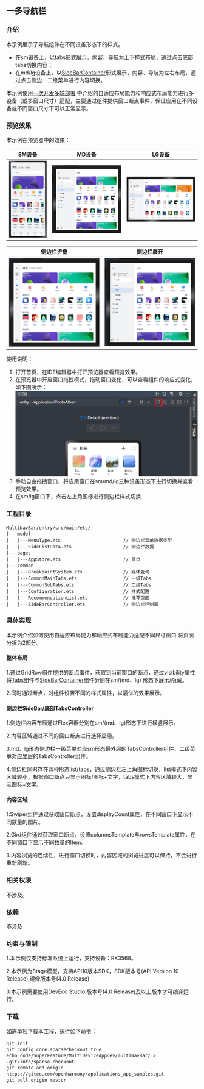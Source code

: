 ## 一多导航栏

### 介绍

本示例展示了导航组件在不同设备形态下的样式。

* 在sm设备上，以tabs形式展示，内容、导航为上下样式布局，通过点击底部tabs切换内容；
* 在md/lg设备上，以[SideBarContainer](https://gitee.com/openharmony/docs/blob/master/zh-cn/application-dev/reference/apis-arkui/arkui-ts/ts-container-sidebarcontainer.md)形式展示，内容、导航为左右布局，通过点击侧边一二级菜单进行内容切换。

本示例使用[一次开发多端部署](https://gitee.com/openharmony/docs/tree/master/zh-cn/application-dev/key-features/multi-device-app-dev)
中介绍的自适应布局能力和响应式布局能力进行多设备（或多窗口尺寸）适配，主要通过组件提供窗口断点事件，保证应用在不同设备或不同窗口尺寸下可以正常显示。

### 预览效果

本示例在预览器中的效果：

| SM设备                                | MD设备                                | LG设备                                |
|-------------------------------------|-------------------------------------|-------------------------------------|
| ![](screenshots/Devices/image1.png) | ![](screenshots/Devices/image2.png) | ![](screenshots/Devices/image4.png) |

| 侧边栏折叠                               | 侧边栏展开                               |
|-------------------------------------|-------------------------------------|
| ![](screenshots/Devices/image3.png) | ![](screenshots/Devices/image2.png) |

使用说明：

1. 打开首页，在IDE编辑器中打开预览器查看预览效果。
2. 在预览器中开启窗口拖拽模式，拖动窗口变化，可以查看组件的响应式变化，如下图所示：
![](screenshots/Devices/image11.png)
3. 手动自由拖拽窗口，将应用窗口在sm/md/lg三种设备形态下进行切换并查看预览效果。
4. 在sm/lg窗口下，点击左上角图标进行侧边栏样式切换

### 工程目录

```
MultiNavBar/entry/src/main/ets/
|---model
|   |---MenuType.ets                       // 侧边栏菜单数据类型
|   |---SideListData.ets                   // 侧边栏数据
|---pages                                  
|   |---AppStore.ets                       // 首页
|---common                                    
|   |---BreakpointSystem.ets               // 媒体查询
|   |---CommonMainTabs.ets                 // 一级Tabs
|   |---CommonSubTabs.ets                  // 二级Tabs
|   |---Configuration.ets                  // 样式配置
|   |---RecommendationList.ets             // 推荐页面
|   |---SideBarController.ets              // 侧边栏控制器                                  
```

### 具体实现

本示例介绍如何使用自适应布局能力和响应式布局能力适配不同尺寸窗口,将页面分拆为2部分。

#### 整体布局

1.通过GridRow组件提供的断点事件，获取到当前窗口的断点，通过visibility属性将[Tabs](https://gitee.com/openharmony/docs/blob/master/zh-cn/application-dev/reference/apis-arkui/arkui-ts/ts-container-tabs.md)组件与[SideBarContainer](https://gitee.com/openharmony/docs/blob/master/zh-cn/application-dev/reference/apis-arkui/arkui-ts/ts-container-sidebarcontainer.md)组件分别在sm/(md、lg)
形态下展示/隐藏。

2.同时通过断点，对组件设置不同的样式属性，以最优的效果展示。

#### 侧边栏SideBar/底部TabsController

1.侧边栏内容布局通过Flex容器分别在sm/(md、lg)形态下进行横竖展示。

2.内容区域通过不同的窗口断点进行选择显隐。

3.md、lg形态侧边栏一级菜单对应sm形态最外层的TabsController组件、二级菜单对应里层的TabsController组件。

4.侧边栏同时存在两种形态list/tabs，通过侧边栏左上角图标切换，list模式下内容区域较小，根据窗口断点只显示图标/图标+文字，tabs模式下内容区域较大，显示图标+文字。

#### 内容区域

1.Swiper组件通过获取窗口断点，设置displayCount属性，在不同窗口下显示不同数量的图片。

2.Gird组件通过获取窗口断点，设置columnsTemplate与rowsTemplate属性，在不同窗口下显示不同数量的Item。

3.内容浏览的连续性，进行窗口切换时，内容区域的浏览进度可以保持，不会进行重新刷新。

### 相关权限

不涉及。

### 依赖

不涉及

### 约束与限制

1.本示例仅支持标准系统上运行，支持设备：RK3568。

2.本示例为Stage模型，支持API10版本SDK，SDK版本号(API Version 10 Release),镜像版本号(4.0 Release)

3.本示例需要使用DevEco Studio 版本号(4.0 Release)及以上版本才可编译运行。

### 下载

如需单独下载本工程，执行如下命令：

```
git init
git config core.sparsecheckout true
echo code/SuperFeature/MultiDeviceAppDev/multiNavBar/ > .git/info/sparse-checkout
git remote add origin https://gitee.com/openharmony/applications_app_samples.git
git pull origin master
```